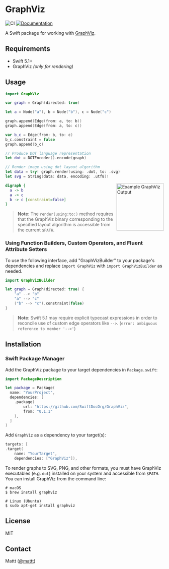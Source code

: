 # GraphViz

![CI][ci badge]
[![Documentation][documentation badge]][documentation]

A Swift package for working with [GraphViz][graphviz].

## Requirements

- Swift 5.1+
- GraphViz _(only for rendering)_

## Usage

```swift
import GraphViz

var graph = Graph(directed: true)

let a = Node("a"), b = Node("b"), c = Node("c")

graph.append(Edge(from: a, to: b))
graph.append(Edge(from: a, to: c))

var b_c = Edge(from: b, to: c)
b_c.constraint = false
graph.append(b_c)

// Produce DOT language representation
let dot = DOTEncoder().encode(graph)

// Render image using dot layout algorithm
let data = try! graph.render(using: .dot, to: .svg)
let svg = String(data: data, encoding: .utf8)!
```

<img src="https://user-images.githubusercontent.com/7659/76256368-108d1600-620d-11ea-9263-d3ca3cc68d8d.png" alt="Example GraphViz Output" width="150" align="right">

```dot
digraph {
  a -> b
  a -> c
  b -> c [constraint=false]
}
```

> **Note**:
> The `render(using:to:)` method requires that
> the GraphViz binary corresponding to the specified layout algorithm
> is accessible from the current `$PATH`.

### Using Function Builders, Custom Operators, and Fluent Attribute Setters

To use the following interface,
add "GraphVizBuilder" to your package's dependencies
and replace `import GraphViz` with `import GraphVizBuilder` as needed.

```swift
import GraphVizBuilder

let graph = Graph(directed: true) {
    "a" --> "b"
    "a" --> "c"
    ("b" --> "c").constraint(false)
}
```

> **Note**:
> Swift 5.1 may require explicit typecast expressions in order to
> reconcile use of custom edge operators like `-->`.
> (`error: ambiguous reference to member '-->'`)

## Installation

### Swift Package Manager

Add the GraphViz package to your target dependencies in `Package.swift`:

```swift
import PackageDescription

let package = Package(
  name: "YourProject",
  dependencies: [
    .package(
        url: "https://github.com/SwiftDocOrg/GraphViz",
        from: "0.1.1"
    ),
  ]
)
```

Add `GraphViz` as a dependency to your target(s):

```swift
targets: [
.target(
    name: "YourTarget",
    dependencies: ["GraphViz"]),
```

To render graphs to SVG, PNG, and other formats,
you must have GraphViz executables (e.g. `dot`) installed on your system
and accessible from `$PATH`.
You can install GraphViz from the command line:

```terminal
# macOS
$ brew install graphviz

# Linux (Ubuntu)
$ sudo apt-get install graphviz
```

## License

MIT

## Contact

Mattt ([@mattt](https://twitter.com/mattt))

[graphviz]: https://graphviz.org
[ci badge]: https://github.com/SwiftDocOrg/GraphViz/workflows/CI/badge.svg
[documentation badge]: https://github.com/SwiftDocOrg/GraphViz/workflows/Documentation/badge.svg
[documentation]: https://github.com/SwiftDocOrg/GraphViz/wiki
